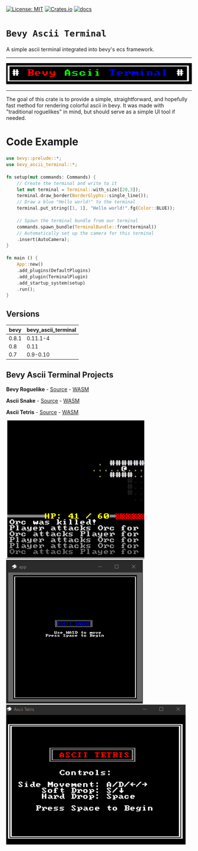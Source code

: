 [![License: MIT](https://img.shields.io/badge/License-MIT-yellow.svg)](https://opensource.org/licenses/MIT)
[![Crates.io](https://img.shields.io/crates/v/bevy_ascii_terminal)](https://crates.io/crates/bevy_ascii_terminal/)
[![docs](https://docs.rs/bevy_ascii_terminal/badge.svg)](https://docs.rs/bevy_ascii_terminal/)

# `Bevy Ascii Terminal`

A simple ascii terminal integrated into bevy's ecs framework.

---
![](images/title.png)

---

The goal of this crate is to provide a simple, straightforward, and hopefully
fast method for rendering colorful ascii in bevy. It was made with "traditional
roguelikes" in mind, but should serve as a simple UI tool if needed.

# Code Example

```rust
use bevy::prelude::*;
use bevy_ascii_terminal::*;

fn setup(mut commands: Commands) {
    // Create the terminal and write to it
    let mut terminal = Terminal::with_size([20,3]);
    terminal.draw_border(BorderGlyphs::single_line());
    // Draw a blue "Hello world!" to the terminal
    terminal.put_string([1, 1], "Hello world!".fg(Color::BLUE));

    // Spawn the terminal bundle from our terminal
    commands.spawn_bundle(TerminalBundle::from(terminal))
    // Automatically set up the camera for this terminal
    .insert(AutoCamera);
}

fn main () {
    App::new()
    .add_plugins(DefaultPlugins)
    .add_plugin(TerminalPlugin)
    .add_startup_system(setup)
    .run();
}
```


## Versions
| bevy | bevy_ascii_terminal |
| --- | --- |
| 0.8.1 | 0.11.1-4 |
| 0.8 | 0.11 |
| 0.7 | 0.9-0.10 |

## Bevy Ascii Terminal Projects

**Bevy Roguelike** - [Source](https://github.com/sarkahn/bevy_roguelike/) - [WASM](https://sarkahn.github.io/bevy_rust_roguelike_tut_web/)

**Ascii Snake** - [Source](https://github.com/sarkahn/bevy_ascii_snake/) - [WASM](https://sarkahn.github.io/bevy_ascii_snake/)

**Ascii Tetris** - [Source](https://github.com/sarkahn/bevy_ascii_tetris/) - [WASM](https://sarkahn.github.io/bevy_ascii_tetris/)

[![Roguelike](images/bevy_roguelike.gif)](https://github.com/sarkahn/bevy_roguelike/)
[![Snake](images/bevy_snake.gif)](https://github.com/sarkahn/bevy_ascii_snake)
[![Tetris](images/tetris.gif)](https://github.com/sarkahn/bevy_ascii_tetris/)
